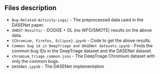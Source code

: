 ## Files description

* `Bug-Related-Activity-Logs/` - The preprocessed data used in the DASENet paper.
* `GHOST-Results/` - DODGE + DL (no WFO/SMOTE) results on the above data.
* `{Chromium, Firefox, Eclipse}.ipynb` - Code to get the above results.
* `Common bug id in DeepTriage and DASENet datasets.ipynb` - Finds the common bug IDs in the DeepTriage dataset and the DASENet dataset.
* `chromium_triage_common.json` - The DeepTriage Chromium dataset with only the common bugs.
* `DASENet.ipynb` - The DASENet implementation